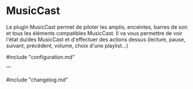 MusicCast
===

Le plugin MusicCast permet de piloter les amplis, enceintes, barres de son et tous les éléments compatibles MusicCast. Il va vous permettre de voir l'état du/des MusicCast et d'effectuer des actions dessus (lecture, pause, suivant, précédent, volume, choix d'une playlist...)

#include "configuration.md"

'''

#include "changelog.md"
